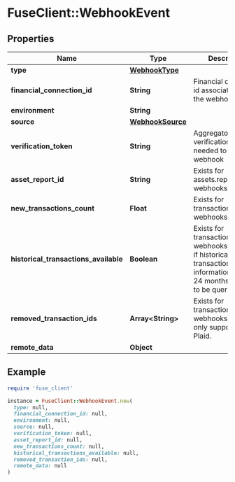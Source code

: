 # FuseClient::WebhookEvent

## Properties

| Name | Type | Description | Notes |
| ---- | ---- | ----------- | ----- |
| **type** | [**WebhookType**](WebhookType.md) |  |  |
| **financial_connection_id** | **String** | Financial connection id associated with the webhook |  |
| **environment** | **String** |  |  |
| **source** | [**WebhookSource**](WebhookSource.md) |  |  |
| **verification_token** | **String** | Aggregator verification data needed to verify the webhook | [optional] |
| **asset_report_id** | **String** | Exists for assets.report_ready webhooks | [optional] |
| **new_transactions_count** | **Float** | Exists for transactions.updates webhooks | [optional] |
| **historical_transactions_available** | **Boolean** | Exists for transactions.updates webhooks. Indicates if historical transaction information (up to 24 months) is ready to be queried. | [optional] |
| **removed_transaction_ids** | **Array&lt;String&gt;** | Exists for transactions.updates webhooks. Currently only supported by Plaid. | [optional] |
| **remote_data** | **Object** |  |  |

## Example

```ruby
require 'fuse_client'

instance = FuseClient::WebhookEvent.new(
  type: null,
  financial_connection_id: null,
  environment: null,
  source: null,
  verification_token: null,
  asset_report_id: null,
  new_transactions_count: null,
  historical_transactions_available: null,
  removed_transaction_ids: null,
  remote_data: null
)
```


